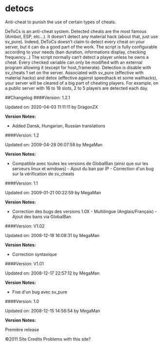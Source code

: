 # detocs
Anti-cheat to punish the use of certain types of cheats.

DeToCs is an anti-cheat system. Detected cheats are the most famous (Aimbot, ESP, etc…). It doesn’t detect any material hack (about that, just use sv_pure). Indeed, DeToCs doesn’t claim to detect every cheat on your server, but it can do a good part of the work. The script is fully configurable according to your needs (ban duration, informations display, checking frequency…) The script normally can’t detect a player unless he owns a cheat. Every checked variable can only be modified with an external program allowing it (except for host_framerate). Detection is disable with sv_cheats 1 set on the server. Associated with sv_pure (effective with material hacks) and detox (effective against speedhack et some wallhacks), your server will be cleared of a big part of cheating players. For example, on a public server with 16 to 18 slots, 2 to 5 players are detected each day.

##Changelog
####Version: 1.2.1

Updated on: 2020-04-03 11:11:11 by DragonZX

**Version Notes:**

- Added Dansk, Hungarian, Russian translations

####Version: 1.2

Updated on: 2009-04-28 06:07:58 by MegaMan

**Version Notes:**

- Compatible avec toutes les versions de GlobalBan (ainsi que sur les serveurs linux et windows) - Ajout du ban par IP - Correction d'un bug sur la vérification de sv_cheats

####Version: 1.1

Updated on: 2009-01-21 00:22:59 by MegaMan

**Version Notes:**

- Correction des bugs des versions 1.0X - Multilingue (Anglais/Français) - Ajout des bans via GlobalBan

####Version: V1.02

Updated on: 2008-12-18 16:08:31 by MegaMan

**Version Notes:**

- Correction syntaxique

####Version: V1.01

Updated on: 2008-12-17 22:57:12 by MegaMan

**Version Notes:**

- Fixe d'un bug avec sv_pure

####Version: 1.0

Updated on: 2008-12-15 14:56:54 by MegaMan

**Version Notes:**

Première release

©2011 Site Credits Problems with this site?
 